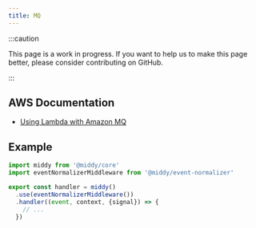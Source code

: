 ```yaml
---
title: MQ
---
```


:::caution

This page is a work in progress. If you want to help us to make this page better, please consider contributing on GitHub.

:::

## AWS Documentation
- [Using Lambda with Amazon MQ](https://docs.aws.amazon.com/lambda/latest/dg/with-mq.html)

## Example
```javascript
import middy from '@middy/core'
import eventNormalizerMiddleware from '@middy/event-normalizer'

export const handler = middy()
  .use(eventNormalizerMiddleware())
  .handler((event, context, {signal}) => {
    // ...
  })
```
